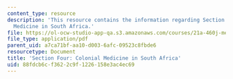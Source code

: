 ```yaml
---
content_type: resource
description: 'This resource contains the information regarding Section Four: Colonial
  Medicine in South Africa.'
file: https://ol-ocw-studio-app-qa.s3.amazonaws.com/courses/21a-460j-medicine-religion-and-politics-in-africa-and-the-african-diaspora-spring-2005/88fdcb6cf3622c9f1226158e3ac4ec69_MIT21A_460JS05_3_8_05_460j.pdf
file_type: application/pdf
parent_uid: a7ca71bf-aa10-d003-6afc-09523c8fbde6
resourcetype: Document
title: 'Section Four: Colonial Medicine in South Africa'
uid: 88fdcb6c-f362-2c9f-1226-158e3ac4ec69
---
```

